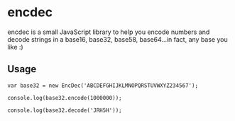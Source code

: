 encdec
======
encdec is a small JavaScript library to help you encode numbers and decode strings in a base16, base32, base58, base64...in fact, any base you like :)

Usage
-----
`var base32 = new EncDec('ABCDEFGHIJKLMNOPQRSTUVWXYZ234567');`

`console.log(base32.encode(1000000));`

`console.log(base32.decode('JRH5H'));`
